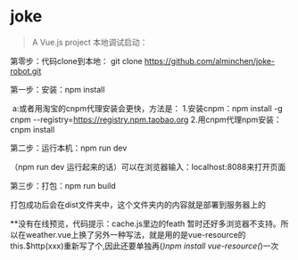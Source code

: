 # joke
> A Vue.js project
本地调试启动：

第零步：代码clone到本地： git clone https://github.com/alminchen/joke-robot.git

第一步：安装：npm install

 a:或者用淘宝的cnpm代理安装会更快，方法是：
 1.安装cnpm：npm install -g cnpm --registry=https://registry.npm.taobao.org 
 2.用cnpm代理npm安装： cnpm install

第二步：运行本机：npm run dev

（npm run dev 运行起来的话）可以在浏览器输入：localhost:8088来打开页面

第三步：打包：npm run build

打包成功后会在dist文件夹中，这个文件夹内的内容就是部署到服务器上的

**没有在线预览，代码提示：cache.js里边的feath 暂时还好多浏览器不支持。所以在weather.vue上换了另外一种写法，就是用的是vue-resource的this.$http(xxx)重新写了个,因此还要单独再(*)npm install vue-resource(*)一次

